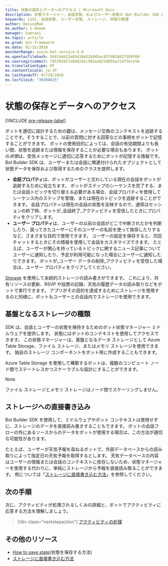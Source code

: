 ```yaml
---
title: 状態の保存とデータへのアクセス | Microsoft Docs
description: 状態マネージャー、会話状態、およびユーザー状態の Bot Builder SDK 内での意味について説明します。
keywords: LUIS, 会話状態, ユーザー状態, ストレージ, 状態の管理
author: DeniseMak
ms.author: v-demak
manager: kamrani
ms.topic: article
ms.prod: bot-framework
ms.date: 02/15/2018
monikerRange: azure-bot-service-4.0
ms.openlocfilehash: 56814ab12a85d18e52b0d5ec83fd81682f3b9f60
ms.sourcegitcommit: f95702d27abbd242c902eeb218d55a72df56ce56
ms.translationtype: HT
ms.contentlocale: ja-JP
ms.lasthandoff: 07/19/2018
ms.locfileid: "39304625"
---
```

# <a name="save-state-and-access-data"></a>状態の保存とデータへのアクセス
[!INCLUDE [pre-release-label](../includes/pre-release-label.md)]

ボットを適切に設計するための鍵は、メッセージ交換のコンテキストを追跡することです。そうすることで、以前の質問に対する回答などの事柄をボットで記憶することができます。
ボットの使用目的によっては、会話の有効期間よりも長い間、状態を追跡または情報を保存することが必要な場合もあります。
ボットの*状態*は、受信メッセージに適切に応答するためにボットが記憶する情報です。 Bot Builder SDK は、ユーザーまたは会話に関連付けられたオブジェクトとして状態データを保存および取得するためのクラスを提供します。

* **会話プロパティ**は、ボットがユーザーと交わしている現在の会話をボットが追跡するために役立ちます。 ボットがステップのシーケンスを完了する、または会話トピックを切り替える必要がある場合、会話プロパティを使用してシーケンス内のステップを管理、または現在のトピックを追跡することができます。 会話プロパティは現在の会話の状態を反映するので、通常はセッションの終了時、ボットが_会話終了_アクティビティを受信したときにプロパティをクリアします。
* **ユーザー プロパティ**は、ユーザーの以前の会話がどこで中断されたかを判断したり、戻ってきたユーザーにそのユーザーの名前を使って挨拶したりするなど、さまざまな目的で使用できます。 ユーザーの設定を保存すると、次回チャットするときにその情報を使用して会話をカスタマイズできます。 たとえば、ユーザーが関心を持っているトピックに関するニュース記事についてユーザーに通知したり、予定が利用可能になった場合にユーザーに通知したりできます。 ボットが_ユーザー データの削除_アクティビティを受信した場合は、ユーザー プロパティをクリアしてください。

[Storage](bot-builder-howto-v4-storage.md) を使用して永続的ストレージの読み書きができます。 これにより、共有リソースの更新、RSVP や投票の記録、天気の履歴データの読み取りなどをボットで実行できます。 アプリがその目的を達成するためにストレージを使用するのと同様に、ボットもユーザーとの会話内でストレージを使用できます。

<!-- 
*Conversation state* pertains to the current conversation that the user is having with your bot. When the conversation ends, your bot deletes this data.

You can also store *user state* that persists after a conversation ends. For example, if you store a user's preferences, you can use that information to customize the conversation the next time you chat. For example, you might alert the user to a news article about a topic that interests her, or alert a user when an appointment becomes available. 
-->

<!-- You should generally avoid saving state using a global variable or function closures.
Doing so will create issues when you want to scale out your bot. Instead, use the conversation state and user state middleware that the BotBuilder SDK provides --> 


## <a name="types-of-underlying-storage"></a>基盤となるストレージの種類

SDK は、会話とユーザーの状態を保持するためのボット状態マネージャー ミドルウェアを提供します。 状態にはボットのコンテキストを使用してアクセスできます。 この状態マネージャーは、基盤となるデータ ストレージとして Azure Table Storage、ファイル ストレージ、またはメモリ ストレージを使用できます。 独自のストレージ コンポーネントをボット用に作成することもできます。

Azure Table Storage を使用して構築するボットは、複数のコンピュート ノード間でステートレスかつスケーラブルな設計にすることができます。

> [!NOTE] 
> ファイル ストレージとメモリ ストレージはノード間でスケーリングしません。

## <a name="writing-directly-to-storage"></a>ストレージへの直接書き込み

Bot Builder SDK を使用して、ミドルウェアやボット コンテキストは使用せずに、ストレージのデータを直接読み書きすることもできます。 ボットの会話フローの外にあるソースからのデータをボットが使用する場合は、この方法が適切な可能性があります。

たとえば、ユーザーが天気予報を尋ねるボットで、外部データベースからの読み取りによって指定日の天気予報を取得するとします。 天気データベースの内容はユーザーの情報または会話のコンテキストに依存しないため、状態マネージャーを使用する代わりに、単純にストレージから予報を直接読み取ることができます。  例については「[ストレージに直接書き込む方法](bot-builder-howto-v4-storage.md)」を参照してください。

## <a name="next-steps"></a>次の手順

次に、アクティビティが処理されるしくみの詳細と、ボットでアクティビティに応答する方法を理解しましょう。

> [!div class="nextstepaction"]
> [アクティビティの処理](bot-builder-concept-activity-processing.md)

## <a name="additional-resources"></a>その他のリソース

- [How to save state](bot-builder-howto-v4-state.md)(状態を保存する方法)
- [ストレージに直接書き込む方法](bot-builder-howto-v4-storage.md)
